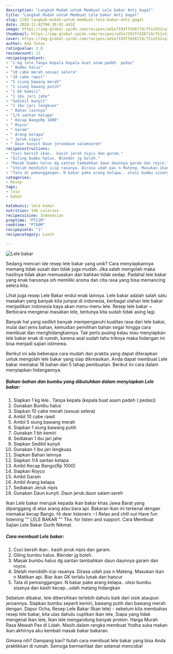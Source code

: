 ```yaml
---
description: "Langkah Mudah untuk Membuat Lele bakar Anti Gagal"
title: "Langkah Mudah untuk Membuat Lele bakar Anti Gagal"
slug: 1782-langkah-mudah-untuk-membuat-lele-bakar-anti-gagal
date: 2020-11-02T06:30:01.443Z
image: https://img-global.cpcdn.com/recipes/ad1e7193ffd26719/751x532cq70/lele-bakar-foto-resep-utama.jpg
thumbnail: https://img-global.cpcdn.com/recipes/ad1e7193ffd26719/751x532cq70/lele-bakar-foto-resep-utama.jpg
cover: https://img-global.cpcdn.com/recipes/ad1e7193ffd26719/751x532cq70/lele-bakar-foto-resep-utama.jpg
author: Ada Yates
ratingvalue: 3.8
reviewcount: 13
recipeingredient:
- "1 kg lele Tanpa kepala kepala buat asam padeh  pedas"
- " Bumbu halus"
- "10 cabe merah sesuai selera"
- "10 cabe rawit"
- "5 siung bawang merah"
- "1 siung bawang putih"
- "1 bh kemiri"
- "1 ibu jari jahe"
- "Sedikit kunyit"
- "1 ibu jari lengkuas"
- " Bahan lainnya"
- "1/4 santan kelapa"
- " Kecap BangoRp 1000"
- " Royco"
- " Garam"
- " Arang kelapa"
- " Jeruk nipis"
- " Daun kunyit Daun jerukdaun salamsereh"
recipeinstructions:
- "Cuci bersih ikan.. kasih jeruk nipis dan garam."
- "Giling bumbu halus. Blender jg boleh."
- "Masak bumbu halus dg santan tambahkan daun daunnya garam dan royco."
- "Stelah mendidih icip rasanya. Dirasa udah pas n Mateng. Masukan ikan n Matikan api. Biar ikan GK terlalu lunak dan hancur"
- "Tata di pemanggangan. N bakar pake arang kelapa.. olesi bumbu sisanya dan kasih kecap...udah matang hidangkan"
categories:
- Resep
tags:
- lele
- bakar

katakunci: lele bakar 
nutrition: 146 calories
recipecuisine: Indonesian
preptime: "PT21M"
cooktime: "PT60M"
recipeyield: "1"
recipecategory: Lunch

---
```



![Lele bakar](https://img-global.cpcdn.com/recipes/ad1e7193ffd26719/751x532cq70/lele-bakar-foto-resep-utama.jpg)

Sedang mencari ide resep lele bakar yang unik? Cara menyiapkannya memang tidak susah dan tidak juga mudah. Jika salah mengolah maka hasilnya tidak akan memuaskan dan bahkan tidak sedap. Padahal lele bakar yang enak harusnya sih memiliki aroma dan cita rasa yang bisa memancing selera kita.

Lihat juga resep Lele Bakar endul enak lainnya. Lele bakar adalah salah satu masakan yang banyak kita jumpai di indonesia, berbagai olahan lele bakar menjadikan indonesia kaya akan menu-menu lele. Resep lele bakar ~ Berbicara mengenai masakan lele, tentunya kita sudah tidak asing lagi.

Banyak hal yang sedikit banyak mempengaruhi kualitas rasa dari lele bakar, mulai dari jenis bahan, kemudian pemilihan bahan segar hingga cara membuat dan menghidangkannya. Tak perlu pusing kalau mau menyiapkan lele bakar enak di rumah, karena asal sudah tahu triknya maka hidangan ini bisa menjadi sajian istimewa.


Berikut ini ada beberapa cara mudah dan praktis yang dapat diterapkan untuk mengolah lele bakar yang siap dikreasikan. Anda dapat membuat Lele bakar memakai 18 bahan dan 5 tahap pembuatan. Berikut ini cara dalam menyiapkan hidangannya.

<!--inarticleads1-->

##### Bahan-bahan dan bumbu yang dibutuhkan dalam menyiapkan Lele bakar:

1. Siapkan 1 kg lele.. Tanpa kepala (kepala buat asam padeh ( pedas))
1. Gunakan  Bumbu halus
1. Siapkan 10 cabe merah (sesuai selera)
1. Ambil 10 cabe rawit
1. Ambil 5 siung bawang merah
1. Siapkan 1 siung bawang putih
1. Gunakan 1 bh kemiri
1. Sediakan 1 ibu jari jahe
1. Siapkan Sedikit kunyit
1. Gunakan 1 ibu jari lengkuas
1. Siapkan  Bahan lainnya
1. Siapkan 1/4 santan kelapa
1. Ambil  Kecap Bango(Rp 1000)
1. Siapkan  Royco
1. Ambil  Garam
1. Ambil  Arang kelapa
1. Sediakan  Jeruk nipis
1. Gunakan  Daun kunyit. Daun jeruk.daun salam.sereh


Ikan Lele bakar merujuk kepada ikan bakar khas Jawa Barat yang dipanggang di atas arang atau bara api. Bakaran ikan ini terkenal dengan memakai kecap Bango. Hi dear listeners :-) Relax and chill out Have fun listening &#34;&#34; LELE BAKAR &#34;&#34; Thx. for listen and support. Cara Membuat Sajian Lele Bakar Gurih Nikmat. 

<!--inarticleads2-->

##### Cara membuat Lele bakar:

1. Cuci bersih ikan.. kasih jeruk nipis dan garam.
1. Giling bumbu halus. Blender jg boleh.
1. Masak bumbu halus dg santan tambahkan daun daunnya garam dan royco.
1. Stelah mendidih icip rasanya. Dirasa udah pas n Mateng. Masukan ikan n Matikan api. Biar ikan GK terlalu lunak dan hancur
1. Tata di pemanggangan. N bakar pake arang kelapa.. olesi bumbu sisanya dan kasih kecap...udah matang hidangkan


Sebelum dibakar, lele dibersihkan terlebih dahulu baik dari sisik ataupun jeroannya. Siapkan bumbu seperti kemiri, bawang putih dan bawang merah dengan. Dapur Ocha, Resep Lele Bakar (Ikan lele) - sebelum kita membahas resep lele bakar, kita ulas dahulu cuplikan ikan lele, Siapa yang tidak mengenal Ikan lele, Ikan lele mengandung banyak protein. Harga Murah Rasa Mewah Pas di Lidah. Masih.dalam rangka membuat Yodha suka makan ikan.akhirnya aku kembali masak bakar bakaran. 

Gimana nih? Gampang kan? Itulah cara membuat lele bakar yang bisa Anda praktikkan di rumah. Semoga bermanfaat dan selamat mencoba!
